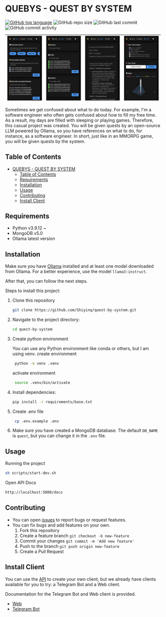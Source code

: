 # QUEBYS - QUEST BY SYSTEM
[![GitHub top language](https://img.shields.io/github/languages/top/Shiyinq/quest-by-system)](https://github.com/Shiyinq/quest-by-system)
![GitHub repo size](https://img.shields.io/github/repo-size/Shiyinq/quest-by-system)
![GitHub last commit](https://img.shields.io/github/last-commit/Shiyinq/quest-by-system)
![GitHub commit activity](https://img.shields.io/github/commit-activity/w/Shiyinq/quest-by-system)


| ![Home](docs/images/web/home.png) | ![Quests](docs/images/web/quests.png) | ![Detail Quest](docs/images/web/detail.png) | ![Profile](docs/images/web/profile.png) |
|:---:|:---:|:---:|:---:|

Sometimes we get confused about what to do today. For example, I'm a software engineer who often gets confused about how to fill my free time. As a result, my days are filled with sleeping or playing games. Therefore, this casual project was created. You will be given quests by an open-source LLM powered by Ollama, so you have references on what to do, for instance, as a software engineer. In short, just like in an MMORPG game, you will be given quests by the system.

## Table of Contents
- [QUEBYS - QUEST BY SYSTEM](#quebys---quest-by-system)
  - [Table of Contents](#table-of-contents)
  - [Requirements](#requirements)
  - [Installation](#installation)
  - [Usage](#usage)
  - [Contributing](#contributing)
  - [Install Client](#install-client)


## Requirements
- Python v3.9.12 ~
- MongoDB  v5.0
- Ollama latest version

## Installation
Make sure you have [Ollama](https://ollama.com/)  installed and at least one model downloaded from Ollama. For a better experience, use the model `llama3:instruct`.

After that, you can follow the next steps.

Steps to install this project:

1. Clone this repository
    ```bash
    git clone https://github.com/Shiyinq/quest-by-system.git
    ```
2. Navigate to the project directory:
    ```bash
    cd quest-by-system
    ```
3. Create python environment
   
   You can use any Python environment like conda or others, but I am using venv.
   create environment
   ```bash
    python -m venv .venv
   ```
   activate environment
   ```bash
    source .venv/bin/activate
   ```
4. Install dependencies:
    ```bash
    pip install -r requirements/base.txt
    ```
5. Create .env file
   ```bash
    cp .env.example .env
   ```
6. Make sure you have created a MongoDB database. The default `DB_NAME` is `quest`, but you can change it in the `.env` file.

## Usage
Running the project
```bash
sh scripts/start-dev.sh  
```
Open API Docs
 ```bash
 http://localhost:5000/docs
 ```

## Contributing
- You can open [issues](https://github.com/Shiyinq/quest-by-system/issues) to report bugs or request features.
- You can fix bugs and add features on your own.
  1. Fork this repository
  2. Create a feature branch `git checkout -b new-feature`
  3. Commit your changes `git commit -m 'Add new feature'`
  4. Push to the branch `git push origin new-feature`
  5. Create a Pull Request
   

## Install Client
You can use the [API](http://localhost:5000/docs) to create your own client, but we already have clients available for you to try: a Telegram Bot and a Web client.

Documentation for the Telegram Bot and Web client is provided.
- [Web](./client/web/README.md)
- [Telegram Bot](./client/telegram-bot/README.md)
